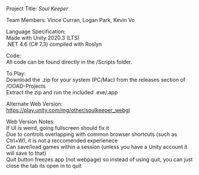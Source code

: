 Project Title: _Soul Keeper_

Team Members: Vince Curran, Logan Park, Kevin Vo

Language Specification:  
Made with Unity 2020.3 (LTS)  
.NET 4.6 (C# 7.3) compiled with Roslyn

Code:  
All code can be found directly in the /Scripts folder. 

To Play:  
Download the .zip for your system (PC/Mac) from the releases section of /OOAD-Projects  
Extract the zip and run the included .exe/.app

Alternate Web Version:  
https://play.unity.com/mg/other/soulkeeper_webgl

Web Version Notes:  
If UI is weird, going fullscreen should fix it  
Due to controls overlapping with common browser shortcuts (such as Ctrl+W), it is not a reccomended experienece  
Can save/load games within a session (unless you have a Unity account it will save to that)  
Quit button freezes app (not webpage) so instead of using quit, you can just close the tab its open in to quit
